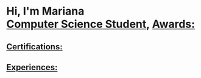 <h1>Hi, I'm Mariana <br/><a href="https://github.com/joshmadakor1">Computer Science Student</a>, <a href="https://www.linkedin.com/in/joshmadakor/"

<h2>Awards:</h2>

<h2>Certifications:</h2>

<h2>Experiences:</h2>
  


